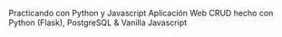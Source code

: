 Practicando con Python y Javascript
Aplicación Web CRUD hecho con Python (Flask), PostgreSQL & Vanilla Javascript
